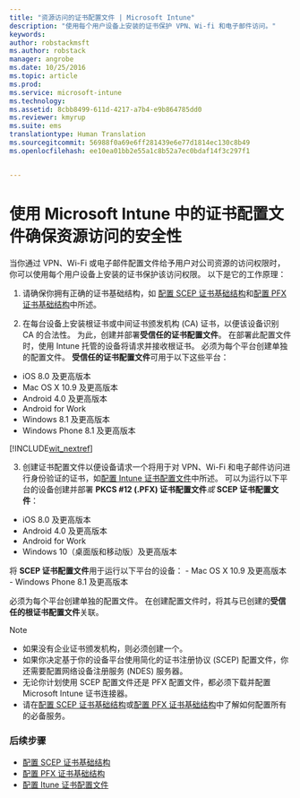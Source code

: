 ```yaml
---
title: "资源访问的证书配置文件 | Microsoft Intune"
description: "使用每个用户设备上安装的证书保护 VPN、Wi-fi 和电子邮件访问。"
keywords: 
author: robstackmsft
ms.author: robstack
manager: angrobe
ms.date: 10/25/2016
ms.topic: article
ms.prod: 
ms.service: microsoft-intune
ms.technology: 
ms.assetid: 8cbb8499-611d-4217-a7b4-e9b864785dd0
ms.reviewer: kmyrup
ms.suite: ems
translationtype: Human Translation
ms.sourcegitcommit: 56988f0a69e6ff281439e6e77d1814ec130c8b49
ms.openlocfilehash: ee10ea01bb2e55a1c8b52a7ec0bdaf14f3c297f1


---
```


# <a name="secure-resource-access-with-certificate-profiles-in-microsoft-intune"></a>使用 Microsoft Intune 中的证书配置文件确保资源访问的安全性
当你通过 VPN、Wi-Fi 或电子邮件配置文件给予用户对公司资源的访问权限时，你可以使用每个用户设备上安装的证书保护该访问权限。 以下是它的工作原理：

1. 请确保你拥有正确的证书基础结构，如 [配置 SCEP 证书基础结构](configure-certificate-infrastructure-for-scep.md)和[配置 PFX 证书基础结构](configure-certificate-infrastructure-for-pfx.md)中所述。

2. 在每台设备上安装根证书或中间证书颁发机构 (CA) 证书，以便该设备识别 CA 的合法性。 为此，创建并部署**受信任的证书配置文件**。 在部署此配置文件时，使用 Intune 托管的设备将请求并接收根证书。 必须为每个平台创建单独的配置文件。 **受信任的证书配置文件**可用于以下这些平台：
 -  iOS 8.0 及更高版本
 -  Mac OS X 10.9 及更高版本
 -  Android 4.0 及更高版本
 -  Android for Work
 -  Windows 8.1 及更高版本
 -  Windows Phone 8.1 及更高版本

[!INCLUDE[wit_nextref](../includes/afw_rollout_disclaimer.md)]

3. 创建证书配置文件以便设备请求一个将用于对 VPN、Wi-Fi 和电子邮件访问进行身份验证的证书，如[配置 Intune 证书配置文件](configure-intune-certificate-profiles.md)中所述。 可以为运行以下平台的设备创建并部署 **PKCS #12 (.PFX) 证书配置文件***或* **SCEP 证书配置文件**：

  -  iOS 8.0 及更高版本
  -  Android 4.0 及更高版本
  -  Android for Work
  -  Windows 10（桌面版和移动版）及更高版本

  将 **SCEP 证书配置文件**用于运行以下平台的设备：
    -   Mac OS X 10.9 及更高版本
    -   Windows Phone 8.1 及更高版本

必须为每个平台创建单独的配置文件。 在创建配置文件时，将其与已创建的**受信任的根证书配置文件**关联。

> [!NOTE]           
> - 如果没有企业证书颁发机构，则必须创建一个。
>- 如果你决定基于你的设备平台使用简化的证书注册协议 (SCEP) 配置文件，你还需要配置网络设备注册服务 (NDES) 服务器。
>-  无论你计划使用 SCEP 配置文件还是 PFX 配置文件，都必须下载并配置 Microsoft Intune 证书连接器。
>-  请在[配置 SCEP 证书基础结构](configure-certificate-infrastructure-for-scep.md)或[配置 PFX 证书基础结构](configure-certificate-infrastructure-for-pfx.md)中了解如何配置所有的必备服务。

### <a name="next-steps"></a>后续步骤
- [配置 SCEP 证书基础结构](configure-certificate-infrastructure-for-scep.md)
- [配置 PFX 证书基础结构](configure-certificate-infrastructure-for-pfx.md)
- [配置 Itune 证书配置文件](configure-intune-certificate-profiles.md)



<!--HONumber=Nov16_HO1-->


